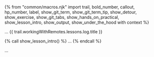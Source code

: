 {% from "common/macros.njk" import trail, bold_number, callout, hp_number, label, show_git_term, show_git_term_tip, show_detour, show_exercise, show_git_tabs, show_hands_on_practical, show_lesson_intro, show_output, show_under_the_hood with context %}

<span id="prereqs"></span>
<span id="outcomes">...</span>
<span id="title">{{ trail.workingWithRemotes.lessons.log.title }}</span>

<div id="body">
{% call show_lesson_intro() %}
...
{% endcall %}

...
</div>

<div id="extras">
</div>
